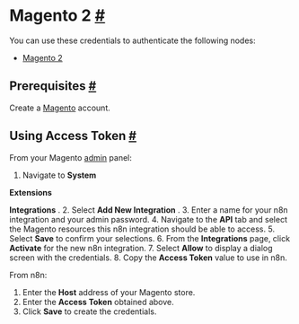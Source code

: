


 Magento 2
 [#](#magento-2 "Permanent link")
=============================================



 You can use these credentials to authenticate the following nodes:
 


* [Magento 2](/integrations/builtin/app-nodes/n8n-nodes-base.magento2/)



 Prerequisites
 [#](#prerequisites "Permanent link")
-----------------------------------------------------



 Create a
 [Magento](https://magento.com/) 
 account.
 



 Using Access Token
 [#](#using-access-token "Permanent link")
---------------------------------------------------------------



 From your Magento
 [admin](https://docs.magento.com/user-guide/stores/admin.html) 
 panel:
 


1. Navigate to
 **System** 
 >
 **Extensions** 
 >
 **Integrations** 
 .
2. Select
 **Add New Integration** 
 .
3. Enter a name for your n8n integration and your admin password.
4. Navigate to the
 **API** 
 tab and select the Magento resources this n8n integration should be able to access.
5. Select
 **Save** 
 to confirm your selections.
6. From the
 **Integrations** 
 page, click
 **Activate** 
 for the new n8n integration.
7. Select
 **Allow** 
 to display a dialog screen with the credentials.
8. Copy the
 **Access Token** 
 value to use in n8n.



 From n8n:
 


1. Enter the
 **Host** 
 address of your Magento store.
2. Enter the
 **Access Token** 
 obtained above.
3. Click
 **Save** 
 to create the credentials.




